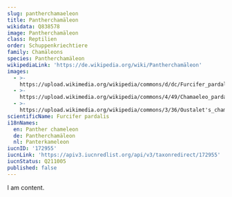 ```yaml
---
slug: pantherchamaeleon
title: Pantherchamäleon
wikidata: Q838578
image: Pantherchamäleon
class: Reptilien
order: Schuppenkriechtiere
family: Chamäleons
species: Pantherchamäleon
wikipediaLink: 'https://de.wikipedia.org/wiki/Pantherchamäleon'
images:
  - >-
    https://upload.wikimedia.org/wikipedia/commons/d/dc/Furcifer_pardalis_-Zürich_Zoo-8a.jpg
  - >-
    https://upload.wikimedia.org/wikipedia/commons/4/49/Chamaeleo_pardalis_050725_02w.jpg
  - >-
    https://upload.wikimedia.org/wikipedia/commons/3/36/Oustalet's_chameleon_(Furcifer_oustaleti)_juvenile_Montagne_d’Ambre.jpg
scientificName: Furcifer pardalis
i18nNames:
  en: Panther chameleon
  de: Pantherchamäleon
  nl: Panterkameleon
iucnID: '172955'
iucnLink: 'https://apiv3.iucnredlist.org/api/v3/taxonredirect/172955'
iucnStatus: Q211005
published: false
---
```


I am content.
